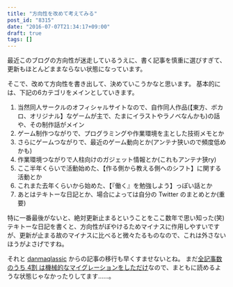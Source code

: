 ```yaml
---
title: "方向性を改めて考えてみる"
post_id: "8315"
date: "2016-07-07T21:34:17+09:00"
draft: true
tags: []
---
```


最近このブログの方向性が迷走しているうえに、書く記事を慎重に選びすぎて、更新もほとんどままならない状態になっています。

そこで、改めて方向性を書き出して、決めていこうかなと思います。
基本的には、下記の6カテゴリをメインとしていきます。

1. 当然同人サークルのオフィシャルサイトなので、自作同人作品(【東方、ボカロ、オリジナル】なゲームが主で、たまにイラストやラノベなんかも)の話や、その制作話がメイン
2. ゲーム制作つながりで、プログラミングや作業環境を主とした技術メモとか
3. さらにゲームつながりで、最近のゲーム動向とか(アンテナ狭いので頻度低めかも)
4. 作業環境つながりで人柱向けのガジェット情報とか(これもアンテナ狭ry)
5. ここ半年くらいで活動始めた、【作る側から教える側へのシフト】に関する活動とか
6. これまた去年くらいから始めた、【『働く』を勉強しよう】っぽい話とか
7. あとはテキトーな日記とか、場合によっては自分の Twitter のまとめとか(重要)

特に一番最後がないと、絶対更新止まるということをここ数年で思い知った(笑)  
テキトーな日記を書くと、方向性がぼやけるためマイナスに作用しやすいですが、更新が止まる故のマイナスに比べると微々たるものなので、これは外さないほうがよさげですね。

それと [danmaqlassic](https://danmaq.com/legacy) からの記事の移行も早くすませないとね。
まだ[全記事数のうち 4割 は機械的なマイグレーションをしただけ](https://danmaq.com/category/unfiled)なので、まともに読めるような状態じゃなかったりしてます……。
